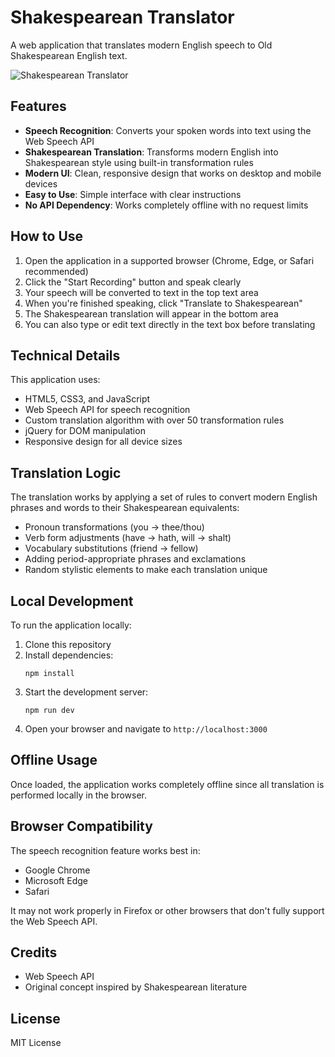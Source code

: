 # Shakespearean Translator

A web application that translates modern English speech to Old Shakespearean English text.

![Shakespearean Translator](https://via.placeholder.com/800x400?text=Shakespearean+Translator)

## Features

- **Speech Recognition**: Converts your spoken words into text using the Web Speech API
- **Shakespearean Translation**: Transforms modern English into Shakespearean style using built-in transformation rules
- **Modern UI**: Clean, responsive design that works on desktop and mobile devices
- **Easy to Use**: Simple interface with clear instructions
- **No API Dependency**: Works completely offline with no request limits

## How to Use

1. Open the application in a supported browser (Chrome, Edge, or Safari recommended)
2. Click the "Start Recording" button and speak clearly
3. Your speech will be converted to text in the top text area
4. When you're finished speaking, click "Translate to Shakespearean"
5. The Shakespearean translation will appear in the bottom area
6. You can also type or edit text directly in the text box before translating

## Technical Details

This application uses:
- HTML5, CSS3, and JavaScript
- Web Speech API for speech recognition
- Custom translation algorithm with over 50 transformation rules
- jQuery for DOM manipulation
- Responsive design for all device sizes

## Translation Logic

The translation works by applying a set of rules to convert modern English phrases and words to their Shakespearean equivalents:

- Pronoun transformations (you → thee/thou)
- Verb form adjustments (have → hath, will → shalt)
- Vocabulary substitutions (friend → fellow)
- Adding period-appropriate phrases and exclamations
- Random stylistic elements to make each translation unique

## Local Development

To run the application locally:

1. Clone this repository
2. Install dependencies:
   ```
   npm install
   ```
3. Start the development server:
   ```
   npm run dev
   ```
4. Open your browser and navigate to `http://localhost:3000`

## Offline Usage

Once loaded, the application works completely offline since all translation is performed locally in the browser.

## Browser Compatibility

The speech recognition feature works best in:
- Google Chrome
- Microsoft Edge
- Safari

It may not work properly in Firefox or other browsers that don't fully support the Web Speech API.

## Credits

- Web Speech API
- Original concept inspired by Shakespearean literature

## License

MIT License 
